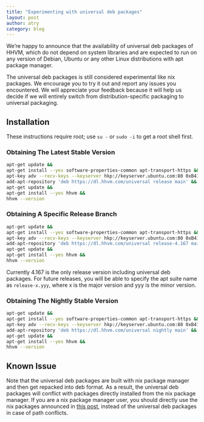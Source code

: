 ```yaml
---
title: "Experimenting with universal deb packages"
layout: post
author: atry
category: blog
---
```


We’re happy to announce that the availability of universal deb packages of HHVM,
which do not depend on system libraries and are expected to run on any version of
Debian, Ubuntu or any other Linux distributions with apt package manager.

The universal deb packages is still considered experimental like nix packages.
We encourage you to try it out and report any issues you encountered. We will
appreciate your feedback because it will help us decide if we will entirely
switch from distribution-specific packaging to universal packaging.

## Installation

These instructions require root; use `su -` or `sudo -i` to get a root shell
first.

### Obtaining The Latest Stable Version

``` bash
apt-get update &&
apt-get install --yes software-properties-common apt-transport-https &&
apt-key adv --recv-keys --keyserver hkp://keyserver.ubuntu.com:80 0xB4112585D386EB94 &&
add-apt-repository 'deb https://dl.hhvm.com/universal release main' &&
apt-get update &&
apt-get install --yes hhvm &&
hhvm --version
```

### Obtaining A Specific Release Branch

``` bash
apt-get update &&
apt-get install --yes software-properties-common apt-transport-https &&
apt-key adv --recv-keys --keyserver hkp://keyserver.ubuntu.com:80 0xB4112585D386EB94 &&
add-apt-repository 'deb https://dl.hhvm.com/universal release-4.167 main' &&
apt-get update &&
apt-get install --yes hhvm &&
hhvm --version
```

Currently 4.167 is the only release version including universal deb packages.
For future releases, you will be able to specify the apt suite name as
`release-x.yyy`, where x is the major version and yyy is the minor version.

### Obtaining The Nightly Stable Version

``` bash
apt-get update &&
apt-get install --yes software-properties-common apt-transport-https &&
apt-key adv --recv-keys --keyserver hkp://keyserver.ubuntu.com:80 0xB4112585D386EB94 &&
add-apt-repository 'deb https://dl.hhvm.com/universal nightly main' &&
apt-get update &&
apt-get install --yes hhvm &&
hhvm --version
```

## Known Issue

Note that the universal deb packages are built with nix package manager and then
get repacked into deb format. As a result, the universal deb packages will
conflict with packages directly installed from the nix package manager. If you
are a nix package manager user, you should directly use the nix packages
announced in [this
post](https://hhvm.com/blog/2022/07/12/experimenting-with-nix-github-actions-and-visual-studio-code.html),
instead of the universal deb packages in case of path conflicts.
